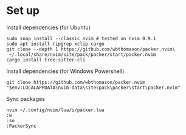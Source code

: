 # Set up

Install dependencies (for Ubuntu)

```
sudo snap install --classic nvim # tested on nvim 0.9.1
sudo apt install ripgrep xclip cargo
git clone --depth 1 https://github.com/wbthomason/packer.nvim\
 ~/.local/share/nvim/site/pack/packer/start/packer.nvim
cargo install tree-sitter-cli
```

Install dependencies (for Windows Powershell)
```
git clone https://github.com/wbthomason/packer.nvim "$env:LOCALAPPDATA\nvim-data\site\pack\packer\start\packer.nvim"
```

Sync packages


```
nvim ~/.config/nvim/lua/i/packer.lua
:w
:so
:PackerSync
```


